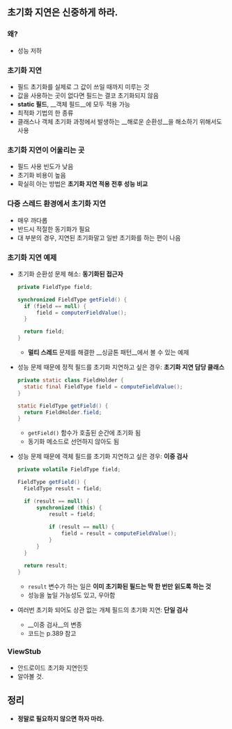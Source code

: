 ## 초기화 지연은 신중하게 하라.

### 왜?

- 성능 저하

### 초기화 지연

- 필드 초기화를 실제로 그 값이 쓰일 때까지 미루는 것
- 값을 사용하는 곳이 없다면 필드는 결코 초기화되지 않음
- __static 필드__, __객체 필드__에 모두 적용 가능
- 최적화 기법의 한 종류
- 클래스나 객체 초기화 과정에서 발생하는 __해로운 순환성__을 해소하기 위해서도 사용

### 초기화 지연이 어울리는 곳

- 필드 사용 빈도가 낮음
- 초기화 비용이 높음
- 확실히 아는 방법은 __초기화 지연 적용 전후 성능 비교__

### 다중 스레드 환경에서 초기화 지연

- 매우 까다롭
- 반드시 적절한 동기화가 필요
- 대 부분의 경우, 지연된 초기화말고 일반 초기화를 하는 편이 나음

### 초기화 지연 예제

- 초기화 순환성 문제 해소: __동기화된 접근자__

  ```java
  private FieldType field;

  synchronized FieldType getField() {
  	if (field == null) {
      	field = computerFieldValue();
  	}

  	return field;
  }
  ```

  - __멀티 스레드__ 문제를 해결한 __싱글톤 패턴__에서 볼 수 있는 예제

- 성능 문제 때문에 정적 필드를 초기화 지연하고 싶은 경우: __초기화 지연 담당 클래스__

  ```java
  private static class FieldHolder {
  	static final FieldType field = computeFieldValue();
  }

  static FieldType getField() {
  	return FieldHolder.field;
  }
  ```

  - `getField()` 함수가 호출된 순간에 초기화 됨
  - 동기화 메소드로 선언하지 않아도 됨

- 성능 문제 때문에 객체 필드를 초기화 지연하고 싶은 경우: __이중 검사__

  ```java
  private volatile FieldType field;

  FieldType getField() {
  	FieldType result = field;

  	if (result == null) {
      	synchronized (this) {
          	result = field;
            
          	if (result == null) {
              	field = result = computeFieldValue();
          	}
      	}
  	}

  	return result;
  }
  ```

  - `result` 변수가 하는 일은 __이미 초기화된 필드는 딱 한 번만 읽도록 하는 것__
  - 성능을 높일 가능성도 있고, 우아함

- 여러번 초기화 되어도 상관 없는 개체 필드의 초기화 지연: __단일 검사__

  - __이중 검사__의 변종
  - 코드는 p.389 참고

### ViewStub

- 안드로이드 초기화 지연인듯
- 알아볼 것.

## 정리

- __정말로 필요하지 않으면 하자 마라.__